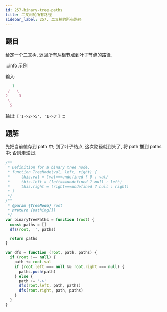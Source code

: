 ```yaml
---
id: 257-binary-tree-paths
title: 二叉树的所有路径
sidebar_label: 257. 二叉树的所有路径
---
```


## 题目

给定一个二叉树, 返回所有从根节点到叶子节点的路径.

:::info 示例

输入:

```ts
   1
 /   \
2     3
 \
  5
```

输出: `['1->2->5', '1->3']`
:::

## 题解

先把当前值存到 path 中; 到了叶子结点, 这次路径就到头了, 将 path 推到 paths 中; 否则走递归.

```ts
/**
 * Definition for a binary tree node.
 * function TreeNode(val, left, right) {
 *     this.val = (val===undefined ? 0 : val)
 *     this.left = (left===undefined ? null : left)
 *     this.right = (right===undefined ? null : right)
 * }
 */
/**
 * @param {TreeNode} root
 * @return {pathing[]}
 */
var binaryTreePaths = function (root) {
  const paths = []
  dfs(root, '', paths)

  return paths
}

var dfs = function (root, path, paths) {
  if (root !== null) {
    path += root.val
    if (root.left === null && root.right === null) {
      paths.push(path)
    } else {
      path += '->'
      dfs(root.left, path, paths)
      dfs(root.right, path, paths)
    }
  }
}
```
